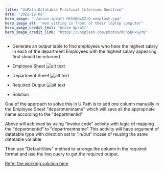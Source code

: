 ```yaml
---
title: "UiPath Datatable Practical Interview Question"
date: "2022-12-08"
hero_image: "./annie-spratt-MChSQHxGZrQ-unsplash.jpg"
hero_image_alt: "men sitting in front of their laptop computer"
hero_image_credit_text: "Annie Spratt"
hero_image_credit_link: "https://unsplash.com/photos/MChSQHxGZrQ"
---
```


- Generate an output table to find employees who have the highest salary in each of the department
  Employees with the highest salary appearing first should be returned

- Employee Sheet
  ![alt text](/images/EmployeeSheet.jpg "Employee Input Format")

- Department Sheet
  ![alt text](/images/DepartmentSheet.jpg "Department Input Format")

- Required Output
  ![alt text](/images/RequiredDatatableOutput.jpg "Datatable Output Format")

- Solution

One of the approach to solve this in UiPath is to add one column manually in the Employee Sheet "departmentname" which will save all the appropriate name according to the "departmentid"

Above will achieved by using "invoke code" activity with logic of mapping the "departmentid" to "departmentname"
This activity will have argument of datatable type with direction set to "in/out" incase of reusing the same datatable variable.

Then use "DefaultView" method to arrange the column in the required format and use the linq query to get the required output.

[Refer the working solution here ](https://github.com/SachinHatikankar100/UiPathPractice)
